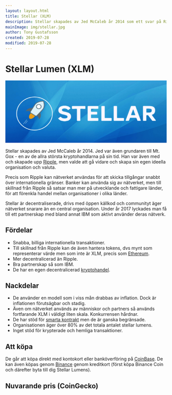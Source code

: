 ```yaml
---
layout: layout.html
title: Stellar (XLM)
description: Stellar skapades av Jed McCaleb år 2014 som ett svar på Ripple. Projektet har som avsikt att hjälpa den utvecklande världen med transaktioner och är mer decentralicerade än motparten Ripple.
mainImage: img/stellar.jpg
author: Tony Gustafsson
created: 2019-07-28
modified: 2019-07-28
---
```


# Stellar Lumen (XLM)

![Stellar](../img/stellar.jpg 'Stellar')

Stellar skapades av Jed McCaleb år 2014. Jed var även grundaren till Mt. Gox - en av de allra största kryptohandlarna på sin tid. Han var även med och skapade upp [Ripple](/kryptovalutor/xrp.html), men valde att gå vidare och skapa sin egen ideella organisation och valuta.

Precis som Ripple kan nätverket användas för att skicka tillgångar snabbt över internationella gränser. Banker kan använda sig av nätverket, men till skillnad från Ripple så satsar man mer på utvecklande och fattigare länder, för att förenkla handel mellan organisationer i olika länder.

Stellar är decentraliserade, drivs med öppen källkod och communityt äger nätverket snarare än en central organisation. Under år 2017 lyckades man få till ett partnerskap med bland annat IBM som aktivt använder deras nätverk.

## Fördelar

-   Snabba, billiga internationella transaktioner.
-   Till skillnad från Ripple kan de även hantera tokens, dvs mynt som representerar värde men som inte är XLM, precis som [Ethereum](/kryptovalutor/ethereum.html).
-   Mer decentralicerad än Ripple.
-   Bra partnerskap så som IBM.
-   De har en egen decentralicerad [kryptohandel](/marknaden/kryptohandlare.html).

## Nackdelar

-   De använder en modell som i viss mån drabbas av inflation. Dock är inflationen förutsägbar och stadig.
-   Även om nätverket används av människor och partners så används fortfarande XLM i väldigt liten skala. Konkurrensen hårdnar.
-   De har stöd för [smarta kontrakt](/tekniker/smarta-kontrakt.html) men de är ganska begränsade.
-   Organisationen äger över 80% av det totala antalet stellar lumens.
-   Inget stöd för krypterade och hemliga transaktioner.

## Att köpa

De går att köpa direkt med kontokort eller banköverföring på [CoinBase](https://www.coinbase.com/). De kan även köpas genom [Binance](https://www.binance.com) genom kreditkort (först köpa Binance Coin och därefter byta till dig Stellar Lumens).

## Nuvarande pris (CoinGecko)

<script src="https://widgets.coingecko.com/coingecko-coin-ticker-widget.js"></script>

<coingecko-coin-ticker-widget currency="sek" coin-id="stellar" locale="en"></coingecko-coin-ticker-widget>
